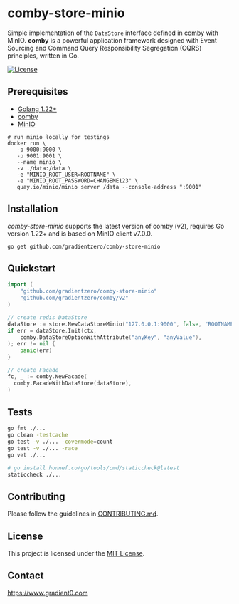 # comby-store-minio

Simple implementation of the `DataStore` interface defined in [comby](https://github.com/gradientzero/comby) with MinIO. **comby** is a powerful application framework designed with Event Sourcing and Command Query Responsibility Segregation (CQRS) principles, written in Go.

[![License](https://img.shields.io/badge/license-MIT-blue)](LICENSE)

## Prerequisites

- [Golang 1.22+](https://go.dev/dl/)
- [comby](https://github.com/gradientzero/comby)
- [MinIO](https://min.io/download)

```shell
# run minio locally for testings
docker run \
   -p 9000:9000 \
   -p 9001:9001 \
   --name minio \
   -v ./data:/data \
   -e "MINIO_ROOT_USER=ROOTNAME" \
   -e "MINIO_ROOT_PASSWORD=CHANGEME123" \
   quay.io/minio/minio server /data --console-address ":9001"
```

## Installation

*comby-store-minio* supports the latest version of comby (v2), requires Go version 1.22+ and is based on MinIO client v7.0.0.

```shell
go get github.com/gradientzero/comby-store-minio
```

## Quickstart

```go
import (
	"github.com/gradientzero/comby-store-minio"
	"github.com/gradientzero/comby/v2"
)

// create redis DataStore
dataStore := store.NewDataStoreMinio("127.0.0.1:9000", false, "ROOTNAME", "CHANGEME123")
if err = dataStore.Init(ctx,
    comby.DataStoreOptionWithAttribute("anyKey", "anyValue"),
); err != nil {
    panic(err)
}

// create Facade
fc, _ := comby.NewFacade(
  comby.FacadeWithDataStore(dataStore),
)
```

## Tests

```bash
go fmt ./...
go clean -testcache
go test -v ./... -covermode=count
go test -v ./... -race
go vet ./...

# go install honnef.co/go/tools/cmd/staticcheck@latest
staticcheck ./...
```

## Contributing
Please follow the guidelines in [CONTRIBUTING.md](./CONTRIBUTING.md).

## License
This project is licensed under the [MIT License](./LICENSE.md).

## Contact
https://www.gradient0.com
